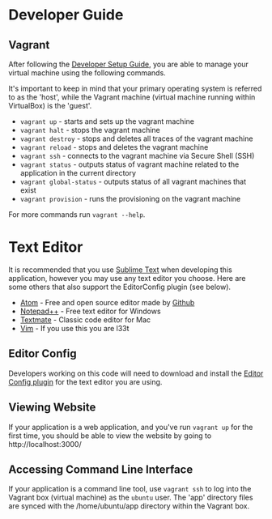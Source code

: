 # Developer Guide

## Vagrant

After following the [Developer Setup Guide](developer-setup.md), you are able to manage
your virtual machine using the following commands.

It's important to keep in mind that your primary operating system is referred to as the
'host', while the Vagrant machine (virtual machine running within VirtualBox) is the
'guest'.

* `vagrant up` - starts and sets up the vagrant machine
* `vagrant halt` - stops the vagrant machine
* `vagrant destroy` - stops and deletes all traces of the vagrant machine
* `vagrant reload` - stops and deletes the vagrant machine
* `vagrant ssh` - connects to the vagrant machine via Secure Shell (SSH)
* `vagrant status` - outputs status of vagrant machine related to the application in the current directory
* `vagrant global-status` - outputs status of all vagrant machines that exist
* `vagrant provision` - runs the provisioning on the vagrant machine

For more commands run `vagrant --help`.

# Text Editor

It is recommended that you use [Sublime Text](https://www.sublimetext.com/) when developing this
application, however you may use any text editor you choose. Here are some others that also
support the EditorConfig plugin (see below).

* [Atom](https://atom.io/) - Free and open source editor made by [Github](https://www.github.com/)
* [Notepad++](https://notepad-plus-plus.org/) - Free text editor for Windows
* [Textmate](https://macromates.com/) - Classic code editor for Mac
* [Vim](http://www.vim.org/) - If you use this you are l33t

## Editor Config

Developers working on this code will need to download and install the
[Editor Config plugin](http://editorconfig.org/#download) for the text editor you are using.

## Viewing Website

If your application is a web application, and you've run `vagrant up` for the first time, you should be able to view the website by going
to http://localhost:3000/

## Accessing Command Line Interface

If your application is a command line tool, use `vagrant ssh` to log into the Vagrant box (virtual machine) as the `ubuntu` user. The 'app' directory
files are synced with the /home/ubuntu/app directory within the Vagrant box.


